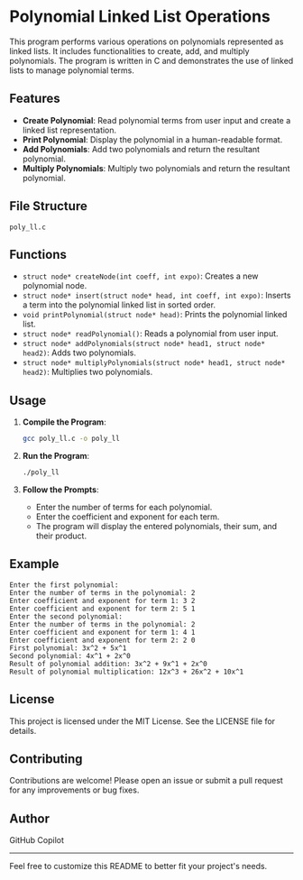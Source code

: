 # Polynomial Linked List Operations

This program performs various operations on polynomials represented as linked lists. It includes functionalities to create, add, and multiply polynomials. The program is written in C and demonstrates the use of linked lists to manage polynomial terms.

## Features

- **Create Polynomial**: Read polynomial terms from user input and create a linked list representation.
- **Print Polynomial**: Display the polynomial in a human-readable format.
- **Add Polynomials**: Add two polynomials and return the resultant polynomial.
- **Multiply Polynomials**: Multiply two polynomials and return the resultant polynomial.

## File Structure

```
poly_ll.c
```

## Functions

- `struct node* createNode(int coeff, int expo)`: Creates a new polynomial node.
- `struct node* insert(struct node* head, int coeff, int expo)`: Inserts a term into the polynomial linked list in sorted order.
- `void printPolynomial(struct node* head)`: Prints the polynomial linked list.
- `struct node* readPolynomial()`: Reads a polynomial from user input.
- `struct node* addPolynomials(struct node* head1, struct node* head2)`: Adds two polynomials.
- `struct node* multiplyPolynomials(struct node* head1, struct node* head2)`: Multiplies two polynomials.

## Usage

1. **Compile the Program**:
    ```sh
    gcc poly_ll.c -o poly_ll
    ```

2. **Run the Program**:
    ```sh
    ./poly_ll
    ```

3. **Follow the Prompts**:
    - Enter the number of terms for each polynomial.
    - Enter the coefficient and exponent for each term.
    - The program will display the entered polynomials, their sum, and their product.

## Example

```
Enter the first polynomial:
Enter the number of terms in the polynomial: 2
Enter coefficient and exponent for term 1: 3 2
Enter coefficient and exponent for term 2: 5 1
Enter the second polynomial:
Enter the number of terms in the polynomial: 2
Enter coefficient and exponent for term 1: 4 1
Enter coefficient and exponent for term 2: 2 0
First polynomial: 3x^2 + 5x^1 
Second polynomial: 4x^1 + 2x^0 
Result of polynomial addition: 3x^2 + 9x^1 + 2x^0 
Result of polynomial multiplication: 12x^3 + 26x^2 + 10x^1 
```

## License

This project is licensed under the MIT License. See the LICENSE file for details.

## Contributing

Contributions are welcome! Please open an issue or submit a pull request for any improvements or bug fixes.

## Author

GitHub Copilot

---

Feel free to customize this README to better fit your project's needs.
